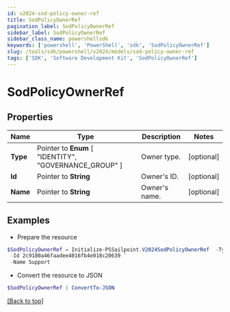 ```yaml
---
id: v2024-sod-policy-owner-ref
title: SodPolicyOwnerRef
pagination_label: SodPolicyOwnerRef
sidebar_label: SodPolicyOwnerRef
sidebar_class_name: powershellsdk
keywords: ['powershell', 'PowerShell', 'sdk', 'SodPolicyOwnerRef'] 
slug: /tools/sdk/powershell/v2024/models/sod-policy-owner-ref
tags: ['SDK', 'Software Development Kit', 'SodPolicyOwnerRef']
---
```



# SodPolicyOwnerRef

## Properties

Name | Type | Description | Notes
------------ | ------------- | ------------- | -------------
**Type** |  Pointer to  **Enum** [  "IDENTITY",    "GOVERNANCE_GROUP" ] | Owner type. | [optional] 
**Id** |  Pointer to **String** | Owner's ID. | [optional] 
**Name** |  Pointer to **String** | Owner's name. | [optional] 

## Examples

- Prepare the resource
```powershell
$SodPolicyOwnerRef = Initialize-PSSailpoint.V2024SodPolicyOwnerRef  -Type IDENTITY `
 -Id 2c9180a46faadee4016fb4e018c20639 `
 -Name Support
```

- Convert the resource to JSON
```powershell
$SodPolicyOwnerRef | ConvertTo-JSON
```


[[Back to top]](#) 


